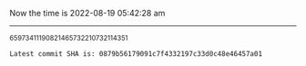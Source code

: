 Now the time is 2022-08-19 05:42:28 am

---

<small>65973411190821465732210732114351</small>

```txt
Latest commit SHA is: 0879b56179091c7f4332197c33d0c48e46457a01
```
